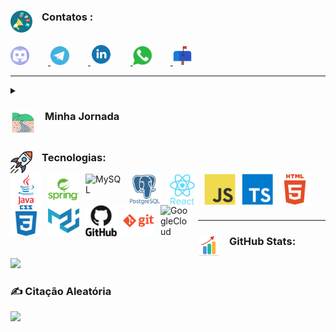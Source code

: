 ### Contatos : <img align="left" alt="Foguete" width="35px" style="padding-right:15px;" src="https://raw.githubusercontent.com/fernandodelgadoazevedo/fernandodelgadoazevedo/fa922e6090bc3b9c9bf4b317d075a0c501731250/imgs/contatos/megaphone-svgrepo-com.svg"/>

<br>
<a href="https://discord.gg/FernandoAzevedo#8268">
  <img alt="Java" width="30px" style="padding-right:30px;" src="https://github.com/fernandodelgadoazevedo/fernandodelgadoazevedo/blob/main/imgs/contatos/discord.svg"/>
</a>
<a href="https://web.telegram.org/k/#@FernandoAzevedo">
  <img alt="Java" width="30px" style="padding-right:30px;" src="https://github.com/fernandodelgadoazevedo/fernandodelgadoazevedo/blob/main/imgs/contatos/telegram.svg"/>
</a>
<a href="https://www.linkedin.com/in/fernandodazevedo">
  <img alt="Java" width="34px" style="padding-right:30px;" src="https://github.com/fernandodelgadoazevedo/fernandodelgadoazevedo/blob/main/imgs/contatos/linkedin.svg"/>
</a>
<a href="https://wa.me/5511983078800">
  <img alt="Java" width="30px" style="padding-right:30px;" src="https://github.com/fernandodelgadoazevedo/fernandodelgadoazevedo/blob/main/imgs/contatos/whatsapp-svgrepo-com.svg"/>
</a>
<a href="mailto:fernandodelgadoazevedo@gmail.com">
  <img alt="Java" width="30px" style="padding-right:30px;" src="https://github.com/fernandodelgadoazevedo/fernandodelgadoazevedo/blob/main/imgs/contatos/mailbox-svgrepo-com.svg"/>
</a>

---

<details>
<summary> <h3><img align="left" alt="Foguete" width="40px" style="padding-right:15px;" src="https://raw.githubusercontent.com/fernandodelgadoazevedo/fernandodelgadoazevedo/26c65e5b8805c90aa465484d5d4547921dc00ac8/imgs/tecw/asphalt-highway-journey-svgrepo-com%20(1).svg"/> Minha Jornada</h3></summary>

 <h3>Sou um desenvolvedor (Dev) apaixonado por encontrar soluções que tornem a vida mais fácil.</h3>
    <p>Com mais de 10 anos de experiência em tecnologia, gestão de processos e equipes, adquiri bons conhecimentos nas regras de negócio e habilidades para compreender as histórias e codar. "Clique em ...ver mais"</p>
    <p>Acredito que posso contribuir com minha visão ampla e habilidades tanto em soft skills quanto em hard skills para ajudar na resolução de desafios e na construção de projetos de sucesso.</p>
    <p>Sou um profissional em transição de carreira que busca uma nova oportunidade no mercado de tecnologia.</p>
<h4>Destaque</h4>
<p>Entre os meus projetos relevantes, destaco:</p>
<ul>
  <li>Redução do tempo de contagem de estoque de 9 horas para apenas 3 horas, com a implantação de um sistema de inventário eletrônico de custo zero, na Ambev.</li>
  <li>Criação de um sistema centralizado de compras que resultou na redução de custos e melhoria do SLA na entrega, também na Ambev.</li>
  <li>Estruturação da área de faturamento e expedição, mapeamento de processos, implantação ERP, treinamento, monitorar e definir KPIs na TecnoWise.</li>
</ul>

<h4>Formações</h4>
<ul>
  <li>Desenvolvedor Web FullStack. 2023</li>
  <li>Pós-graduação em Gestão de Projetos com ênfase em Ágil. 2021</li>
  <li>Graduado em Administração. 2017</li>
</ul>

<h4>Habilidades</h4>
<ul>
  <li>Fullstack</li>
  <li>Front-end</li>
  <li>Back-end</li>
  <li>React</li>
  <li>TypeScript</li>
  <li>JavaScript</li>
  <li>HTML</li>
  <li>CSS</li>
  <li>Spring</li>
  <li>Java</li>
  <li>SQL</li>
  <li>Bancos de Dados</li>
  <li>Git</li>
  <li>Software Web</li>
  <li>Design UI/UX</li>
  <li>Excel Avançado</li>
  <li>Power BI</li>
</ul>

<h4>Características</h4>
<ul>
  <li>Comunicação</li>
  <li>Trabalho em equipe</li>
  <li>Criatividade</li>
  <li>Adaptabilidade</li>
  <li>Proatividade</li>
  <li>Flexibilidade</li>
  <li>Resolução de problemas</li>
  <li>Raciocínio lógico</li>
</ul>

"[Veja mais no Linkedin][Linkedin]"
</details>

##

### Tecnologias: <img align="left" alt="Foguete" width="35px" style="padding-right:15px;" src="https://raw.githubusercontent.com/fernandodelgadoazevedo/fernandodelgadoazevedo/99925bcc95bc126a3f712db3b9a8c9c2d84fb96a/imgs/teconologias/foguete.svg"/>

<img align="left" alt="Java" width="50px" style="padding-right:10px;" src="https://raw.githubusercontent.com/fernandodelgadoazevedo/fernandodelgadoazevedo/cba9c2447609c4781407237d8bff7f973751e36d/imgs/tecw/java-original-wordmark.svg"/>
<img align="left" alt="Spring" width="50px" style="padding-right:10px;" src="https://raw.githubusercontent.com/fernandodelgadoazevedo/fernandodelgadoazevedo/cba9c2447609c4781407237d8bff7f973751e36d/imgs/tecw/spring-original-wordmark.svg"/>
<img align="left" alt="MySQL" width="60px" style="padding-right:10px;" src="https://raw.githubusercontent.com/fernandodelgadoazevedo/devicon/1f15a183db812b53e4f2435a5a9e2cb2c9d50b0c/icons/mysql/mysql-original-wordmark.svg"/>
<img align="left" alt="PostgreSQL" width="50px" style="padding-right:10px;" src="https://raw.githubusercontent.com/fernandodelgadoazevedo/fernandodelgadoazevedo/cba9c2447609c4781407237d8bff7f973751e36d/imgs/tecw/postgresql-plain-wordmark.svg"/>
<img align="left" alt="React" width="50px" style="padding-right:10px;" src="https://raw.githubusercontent.com/fernandodelgadoazevedo/fernandodelgadoazevedo/cba9c2447609c4781407237d8bff7f973751e36d/imgs/tecw/react-original-wordmark.svg"/>
<img align="left" alt="JavaScript" width="50px" style="padding-right:10px;" src="https://raw.githubusercontent.com/fernandodelgadoazevedo/fernandodelgadoazevedo/cba9c2447609c4781407237d8bff7f973751e36d/imgs/tecw/javascript-original.svg"/>
<img align="left" alt="TypeScript" width="50px" style="padding-right:10px;" src="https://raw.githubusercontent.com/fernandodelgadoazevedo/fernandodelgadoazevedo/cba9c2447609c4781407237d8bff7f973751e36d/imgs/tecw/typescript-plain.svg"/>
<img align="left" alt="HTML" width="50px" style="padding-right:10px;" src="https://raw.githubusercontent.com/fernandodelgadoazevedo/fernandodelgadoazevedo/cba9c2447609c4781407237d8bff7f973751e36d/imgs/tecw/html5-plain-wordmark.svg"/>
<img align="left" alt="CSS" width="50px" style="padding-right:10px;" src="https://raw.githubusercontent.com/fernandodelgadoazevedo/fernandodelgadoazevedo/cba9c2447609c4781407237d8bff7f973751e36d/imgs/tecw/css3-plain-wordmark.svg"/>
<img align="left" alt="Material-UI" width="50px" style="padding-right:10px;" src="https://raw.githubusercontent.com/fernandodelgadoazevedo/fernandodelgadoazevedo/cba9c2447609c4781407237d8bff7f973751e36d/imgs/tecw/materialui-original.svg"/>
<br>
<img align="left" alt="GitHub" width="50px" style="padding-right:10px;" src="https://raw.githubusercontent.com/fernandodelgadoazevedo/fernandodelgadoazevedo/cba9c2447609c4781407237d8bff7f973751e36d/imgs/tecw/github-original-wordmark.svg"/>
<img align="left" alt="Git" width="50px" style="padding-right:10px;" src="https://raw.githubusercontent.com/fernandodelgadoazevedo/fernandodelgadoazevedo/cba9c2447609c4781407237d8bff7f973751e36d/imgs/tecw/git-plain-wordmark.svg"/>
<img align="left" alt="GoogleCloud" width="50px" style="padding-right:10px;" src="https://raw.githubusercontent.com/fernandodelgadoazevedo/devicon/1f15a183db812b53e4f2435a5a9e2cb2c9d50b0c/icons/googlecloud/googlecloud-original.svg"/>

<br>
<br>

###
---

### GitHub Stats: <img align="left" alt="Stats" width="35px" style="padding-right:15px;" src="https://raw.githubusercontent.com/fernandodelgadoazevedo/fernandodelgadoazevedo/94efc1ab1afefa04fcf54507d638c535baa6c49d/imgs/tecw/increase-stats-svgrepo-com.svg"/>
![](https://github-readme-stats.vercel.app/api?username=fernandodelgadoazevedo&theme=darcula&hide_border=true&include_all_commits=true&count_private=false)<br/>



### ✍️ Citação Aleatória
![](https://quotes-github-readme.vercel.app/api?type=horizontal&theme=merko)



[Linkedin]: https://www.linkedin.com/in/fernandodazevedo

